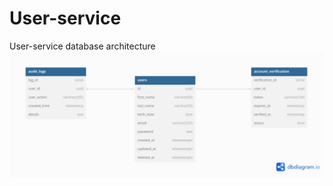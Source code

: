 # User-service
User-service database architecture
![Database architecture](https://raw.githubusercontent.com/yigitaliyevamubina/User-service/main/User-service%20database%20architecture.png)

